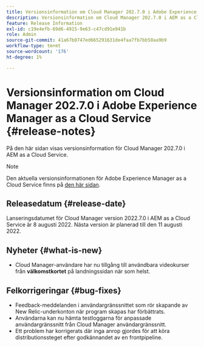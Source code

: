 ```yaml
---
title: Versionsinformation om Cloud Manager 202.7.0 i Adobe Experience Manager as a Cloud Service
description: Versionsinformation om Cloud Manager 202.7.0 i AEM as a Cloud Service.
feature: Release Information
exl-id: c19e4efb-69d6-4915-9e63-c47cd91e941b
role: Admin
source-git-commit: 41a67b0747ed665291631de4faa7fb7bb50aa9b9
workflow-type: tm+mt
source-wordcount: '176'
ht-degree: 1%

---
```


# Versionsinformation om Cloud Manager 202.7.0 i Adobe Experience Manager as a Cloud Service {#release-notes}

På den här sidan visas versionsinformation för Cloud Manager 202.7.0 i AEM as a Cloud Service.

>[!NOTE]
>
>Den aktuella versionsinformationen för Adobe Experience Manager as a Cloud Service finns på [den här sidan](/help/release-notes/release-notes-cloud/release-notes-current.md).

## Releasedatum {#release-date}

Lanseringsdatumet för Cloud Manager version 2022.7.0 i AEM as a Cloud Service är 8 augusti 2022. Nästa version är planerad till den 11 augusti 2022.

## Nyheter {#what-is-new}

* Cloud Manager-användare har nu tillgång till användbara videokurser från **välkomstkortet** på landningssidan när som helst.

## Felkorrigeringar {#bug-fixes}

* Feedback-meddelanden i användargränssnittet som rör skapande av New Relic-underkonton när program skapas har förbättrats.
* Användarna kan nu hämta testloggarna för anpassade användargränssnitt från Cloud Manager användargränssnitt.
* Ett problem har korrigerats där inga anrop gjordes för att köra distributionssteget efter godkännandet av en frontpipeline.
